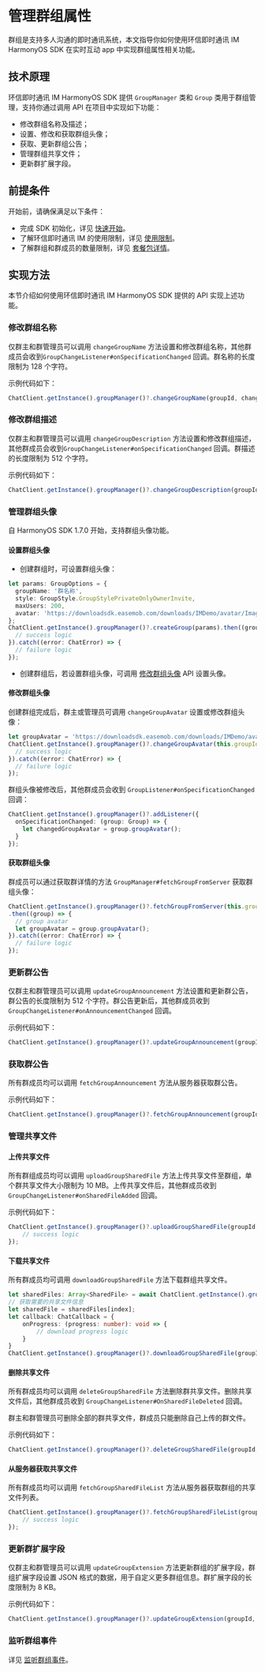 # 管理群组属性

<Toc />

群组是支持多人沟通的即时通讯系统，本文指导你如何使用环信即时通讯 IM HarmonyOS SDK 在实时互动 app 中实现群组属性相关功能。

## 技术原理

环信即时通讯 IM HarmonyOS SDK 提供 `GroupManager` 类和 `Group` 类用于群组管理，支持你通过调用 API 在项目中实现如下功能：

- 修改群组名称及描述；
- 设置、修改和获取群组头像；
- 获取、更新群组公告；
- 管理群组共享文件；
- 更新群扩展字段。

## 前提条件

开始前，请确保满足以下条件：

- 完成 SDK 初始化，详见 [快速开始](quickstart.html)。
- 了解环信即时通讯 IM 的使用限制，详见 [使用限制](/product/limitation.html)。
- 了解群组和群成员的数量限制，详见 [套餐包详情](https://www.easemob.com/pricing/im)。

## 实现方法

本节介绍如何使用环信即时通讯 IM HarmonyOS SDK 提供的 API 实现上述功能。

### 修改群组名称

仅群主和群管理员可以调用 `changeGroupName` 方法设置和修改群组名称，其他群成员会收到`GroupChangeListener#onSpecificationChanged` 回调。群名称的长度限制为 128 个字符。

示例代码如下：

```typescript
ChatClient.getInstance().groupManager()?.changeGroupName(groupId, changedGroupName).then(res => console.log(res.groupName()));
```

### 修改群组描述

仅群主和群管理员可以调用 `changeGroupDescription` 方法设置和修改群组描述，其他群成员会收到`GroupChangeListener#onSpecificationChanged` 回调。群描述的长度限制为 512 个字符。

示例代码如下：

```typescript
ChatClient.getInstance().groupManager()?.changeGroupDescription(groupId, description).then(res => console.log(res.description()));
```

### 管理群组头像

自 HarmonyOS SDK 1.7.0 开始，支持群组头像功能。

#### 设置群组头像

- 创建群组时，可设置群组头像：

```typescript
let params: GroupOptions = {
  groupName: '群名称',
  style: GroupStyle.GroupStylePrivateOnlyOwnerInvite,
  maxUsers: 200,
  avatar: 'https://downloadsdk.easemob.com/downloads/IMDemo/avatar/Image1.png'
};
ChatClient.getInstance().groupManager()?.createGroup(params).then((group) => {
  // success logic
}).catch((error: ChatError) => {
  // failure logic
});  
```

- 创建群组后，若设置群组头像，可调用 [修改群组头像](#修改群组头像) API 设置头像。

#### 修改群组头像

创建群组完成后，群主或管理员可调用 `changeGroupAvatar` 设置或修改群组头像：

```typescript
let groupAvatar = 'https://downloadsdk.easemob.com/downloads/IMDemo/avatar/Image3.png';
ChatClient.getInstance().groupManager()?.changeGroupAvatar(this.groupId, groupAvatar).then((group) => {
  // success logic
}).catch((error: ChatError) => {
  // failure logic
});
```

群组头像被修改后，其他群成员会收到 `GroupListener#onSpecificationChanged` 回调：

```typescript
ChatClient.getInstance().groupManager()?.addListener({
  onSpecificationChanged: (group: Group) => {
    let changedGroupAvatar = group.groupAvatar();
  }
});
```

#### 获取群组头像

群成员可以通过获取群详情的方法 `GroupManager#fetchGroupFromServer` 获取群组头像：

```typescript
ChatClient.getInstance().groupManager()?.fetchGroupFromServer(this.groupId)
.then((group) => {
  // group avatar  
  let groupAvatar = group.groupAvatar();
}).catch((error: ChatError) => {
  // failure logic
});
```

### 更新群公告

仅群主和群管理员可以调用 `updateGroupAnnouncement` 方法设置和更新群公告，群公告的长度限制为 512 个字符。群公告更新后，其他群成员收到 `GroupChangeListener#onAnnouncementChanged` 回调。

示例代码如下：

```typescript
ChatClient.getInstance().groupManager()?.updateGroupAnnouncement(groupId, announcement).then(res => console.log(res.announcement()));
```

### 获取群公告

所有群成员均可以调用 `fetchGroupAnnouncement` 方法从服务器获取群公告。

示例代码如下：

```typescript
ChatClient.getInstance().groupManager()?.fetchGroupAnnouncement(groupId).then(res => console.log(res.announcement()));
```

### 管理共享文件

#### 上传共享文件

所有群组成员均可以调用 `uploadGroupSharedFile` 方法上传共享文件至群组，单个群共享文件大小限制为 10 MB。上传共享文件后，其他群成员收到 `GroupChangeListener#onSharedFileAdded` 回调。

示例代码如下：

```typescript
ChatClient.getInstance().groupManager()?.uploadGroupSharedFile(groupId, filePath, callBack).then((res: SharedFile)=> {
    // success logic
});
```

#### 下载共享文件

所有群成员均可调用 `downloadGroupSharedFile` 方法下载群组共享文件。

```typescript
let sharedFiles: Array<SharedFile> = await ChatClient.getInstance().groupManager()?.fetchGroupSharedFileList(groupId, pageNum, pageSize);
// 获取需要的共享文件信息
let sharedFile = sharedFiles[index];
let callback: ChatCallback = {
    onProgress: (progress: number): void => {
        // download progress logic
    }
}
ChatClient.getInstance().groupManager()?.downloadGroupSharedFile(groupId, sharedFile.getFileId(), savePath, callback).then(()=> console.log("download success"));
```

#### 删除共享文件

所有群成员均可以调用 `deleteGroupSharedFile` 方法删除群共享文件。删除共享文件后，其他群成员收到 `GroupChangeListener#OnSharedFileDeleted` 回调。

群主和群管理员可删除全部的群共享文件，群成员只能删除自己上传的群文件。

示例代码如下：

```typescript
ChatClient.getInstance().groupManager()?.deleteGroupSharedFile(groupId, fileId).then(()=> console.log("delete success"));
```

#### 从服务器获取共享文件

所有群成员均可以调用 `fetchGroupSharedFileList` 方法从服务器获取群组的共享文件列表。

```typescript
ChatClient.getInstance().groupManager()?.fetchGroupSharedFileList(groupId, pageNum, pageSize).then((res)=> {
    // success logic
});
```

### 更新群扩展字段

仅群主和群管理员可以调用 `updateGroupExtension` 方法更新群组的扩展字段，群组扩展字段设置 JSON 格式的数据，用于自定义更多群组信息。群扩展字段的长度限制为 8 KB。

示例代码如下：

```typescript
ChatClient.getInstance().groupManager()?.updateGroupExtension(groupId, extension).then(res => console.log(res.extension()));
```

### 监听群组事件

详见 [监听群组事件](group_manage.html#监听群组事件)。
